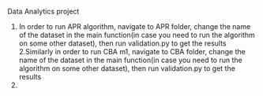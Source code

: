 Data Analytics project

1. In order to run APR algorithm, navigate to APR folder, change the name of the dataset in the main function(in case you need to run the algorithm on some other dataset), then run validation.py to get the results
2.Similarly in order to run CBA m1, navigate to CBA folder, change the name of the dataset in the main function(in case you need to run the algorithm on some other dataset), then run validation.py to get the results
3. 
